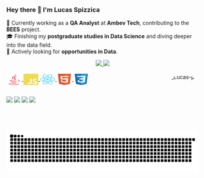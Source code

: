 ### Hey there 👋 I'm Lucas Spizzica

🎯 Currently working as a **QA Analyst** at **Ambev Tech**, contributing to the **BEES** project.  
🎓 Finishing my **postgraduate studies in Data Science** and diving deeper into the data field.  
🚀 Actively looking for **opportunities in Data**.

<div align="center">
  <a href="https://github.com/lcs-spizzica">
  <img height="180em" src="https://github-readme-stats.vercel.app/api?username=lcs-spizzica&show_icons=true&theme=github_dark&include_all_commits=true&count_private=true"/>
  <img height="180em" src="https://github-readme-stats.vercel.app/api/top-langs/?username=lcs-spizzica&layout=compact&langs_count=7&theme=github_dark"/>
</div>

<div style="display: inline_block"><br>
  <img align="center" alt="Lucas-Java" height="30" width="40" src="https://raw.githubusercontent.com/devicons/devicon/master/icons/java/java-plain.svg">
  <img align="center" alt="Lucas-Js" height="30" width="40" src="https://raw.githubusercontent.com/devicons/devicon/master/icons/javascript/javascript-plain.svg">
  <img align="center" alt="Lucas-React" height="30" width="40" src="https://raw.githubusercontent.com/devicons/devicon/master/icons/react/react-original.svg">
  <img align="center" alt="Lucas-HTML" height="30" width="40" src="https://raw.githubusercontent.com/devicons/devicon/master/icons/html5/html5-original.svg">
  <img align="center" alt="Lucas-CSS" height="30" width="40" src="https://raw.githubusercontent.com/devicons/devicon/master/icons/css3/css3-original.svg">
  <img align="right" alt="Lucas-pic" height="150" style="border-radius:50px;" src="https://cdn.discordapp.com/attachments/895889200270946347/895891028970733588/cartoonMe.jpeg">
</div>
  
##
  
<div> 
  <a href="https://api.whatsapp.com/send?phone=5515998209818&text=Oii,%20Lucas%20Spizzica.%20Tudo%20bem?" target="_blank"><img src="https://img.shields.io/badge/WhatsApp-25D366?style=for-the-badge&logo=whatsapp&logoColor=white" target="_blank"></a>
  <a href="https://instagram.com/lcs_spizzica" target="_blank"><img src="https://img.shields.io/badge/-Instagram-%23E4405F?style=for-the-badge&logo=instagram&logoColor=white" target="_blank"></a>
  <a href = "mailto:lucas.spizzca@hotmail.com"><img src="https://img.shields.io/badge/-Gmail-%23333?style=for-the-badge&logo=gmail&logoColor=white" target="_blank"></a>
  <a href = "https://www.linkedin.com/in/lucas-antonio-spizzica-3a014b209/"><img src="https://img.shields.io/badge/LinkedIn-0077B5?style=for-the-badge&logo=linkedin&logoColor=white" target="_blank"></a> 
 
  ![Snake animation](https://github.com/lcs-spizzica/lcs-spizzica/blob/output/github-contribution-grid-snake.svg)
 
</div>
